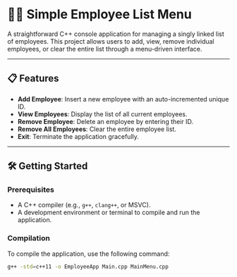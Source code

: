 # 🧑‍💼 Simple Employee List Menu

A straightforward C++ console application for managing a singly linked list of employees. This project allows users to add, view, remove individual employees, or clear the entire list through a menu-driven interface.

---

## 📋 Features

- **Add Employee**: Insert a new employee with an auto-incremented unique ID.
- **View Employees**: Display the list of all current employees.
- **Remove Employee**: Delete an employee by entering their ID.
- **Remove All Employees**: Clear the entire employee list.
- **Exit**: Terminate the application gracefully.

---

## 🛠️ Getting Started

### Prerequisites

- A C++ compiler (e.g., `g++`, `clang++`, or MSVC).
- A development environment or terminal to compile and run the application.

### Compilation

To compile the application, use the following command:

```bash
g++ -std=c++11 -o EmployeeApp Main.cpp MainMenu.cpp
